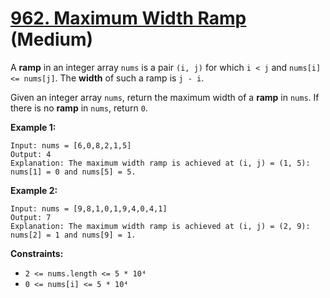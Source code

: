 # [962. Maximum Width Ramp][link] (Medium)

[link]: https://leetcode.com/problems/maximum-width-ramp/

A **ramp** in an integer array `nums` is a pair `(i, j)` for which `i < j` and `nums[i] <= nums[j]`.
The **width** of such a ramp is `j - i`.

Given an integer array `nums`, return the maximum width of a **ramp** in  `nums`. If there is no
**ramp** in `nums`, return `0`.

**Example 1:**

```
Input: nums = [6,0,8,2,1,5]
Output: 4
Explanation: The maximum width ramp is achieved at (i, j) = (1, 5): nums[1] = 0 and nums[5] = 5.
```

**Example 2:**

```
Input: nums = [9,8,1,0,1,9,4,0,4,1]
Output: 7
Explanation: The maximum width ramp is achieved at (i, j) = (2, 9): nums[2] = 1 and nums[9] = 1.
```

**Constraints:**

- `2 <= nums.length <= 5 * 10⁴`
- `0 <= nums[i] <= 5 * 10⁴`
